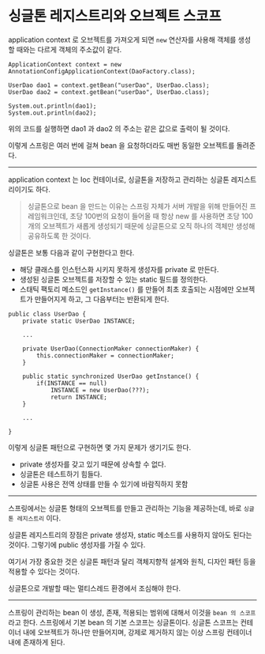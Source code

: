# 싱글톤 레지스트리와 오브젝트 스코프
application context 로 오브젝트를 가져오게 되면 `new` 연산자를 사용해 객체를 생성할 때와는 다르게 객체의 주소값이 같다. 

```
ApplicationContext context = new AnnotationConfigApplicationContext(DaoFactory.class);

UserDao dao1 = context.getBean("userDao", UserDao.class);
UserDao dao2 = context.getBean("userDao", UserDao.class);

System.out.println(dao1);
System.out.println(dao2);
```

위의 코드를 실행하면 dao1 과 dao2 의 주소는 같은 값으로 출력이 될 것이다.

이렇게 스프링은 여러 번에 걸쳐 bean 을 요청하더라도 매번 동일한 오브젝트를 돌려준다.

---

application context 는 Ioc 컨테이너로, 싱글톤을 저장하고 관리하는 싱글톤 레지스트리이기도 하다.

> 싱글톤으로 bean 을 만드는 이유는 스프링 자체가 서버 개발을 위해 만들어진 프레임워크인데, 초당 100번의 요청이 들어올 때 항상 new 를 사용하면 초당 100개의 오브젝트가 새롭게 생성되기 때문에 싱글톤으로 오직 하나의 객체만 생성해 공유하도록 한 것이다.

싱글톤은 보통 다음과 같이 구현한다고 한다.
 - 해당 클래스를 인스턴스화 시키지 못하게 생성자를 private 로 만든다.
 - 생성된 싱글톤 오브젝트를 저장할 수 있는 static 필드를 정의한다.
 - 스태틱 팩토리 메소드인 `getInstance()` 를 만들어 최초 호출되는 시점에만 오브젝트가 만들어지게 하고, 그 다음부터는 반환되게 한다.

```
public class UserDao {
    private static UserDao INSTANCE;

    ...

    private UserDao(ConnectionMaker connectionMaker) {
        this.connectionMaker = connectionMaker;
    }

    public static synchronized UserDao getInstance() {
        if(INSTANCE == null) 
            INSTANCE = new UserDao(???);
            return INSTANCE;
    }
    
    ...

}
```

이렇게 싱글톤 패턴으로 구현하면 몇 가지 문제가 생기기도 한다.
 - private 생성자를 갖고 있기 때문에 상속할 수 없다.
 - 싱글톤은 테스트하기 힘들다.
 - 싱글톤 사용은 전역 상태를 만들 수 있기에 바람직하지 못함

---

스프링에서는 싱글톤 형태의 오브젝트를 만들고 관리하는 기능을 제공하는데, 바로 `싱글톤 레지스트리` 이다. 

싱글톤 레지스트리의 장점은 private 생성자, static 메소드를 사용하지 않아도 된다는 것이다. 그렇기에 public 생성자를 가질 수 있다.

여기서 가장 중요한 것은 싱글톤 패턴과 달리 객체지향적 설계와 원칙, 디자인 패턴 등을 적용할 수 있다는 것이다. 

싱글톤으로 개발할 때는 멀티스레드 환경에서 조심해야 한다. 

---

스프링이 관리하는 bean 이 생성, 존재, 적용되는 범위에 대해서 이것을 `bean 의 스코프` 라고 한다. 스프링에서 기본 bean 의 기본 스코프는 싱글톤이다. 싱글톤 스코프는 컨테이너 내에 오브젝트가 하나만 만들어지며, 강제로 제거하지 않는 이상 스프링 컨테이너 내에 존재하게 된다.
